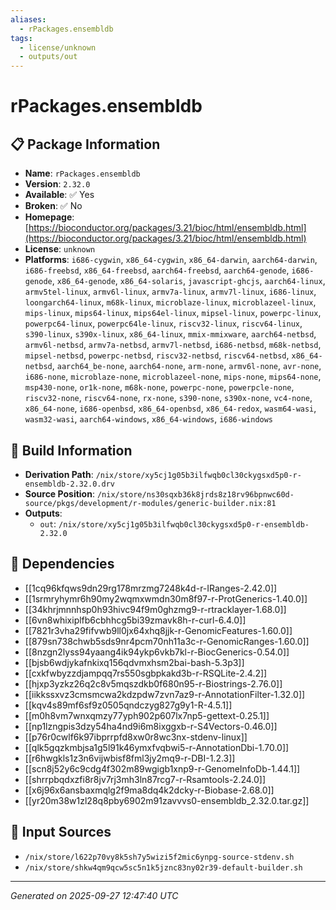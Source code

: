 ```yaml
---
aliases:
  - rPackages.ensembldb
tags:
  - license/unknown
  - outputs/out
---
```


# rPackages.ensembldb

## 📋 Package Information

- **Name**: `rPackages.ensembldb`
- **Version**: `2.32.0`
- **Available**: ✅ Yes
- **Broken**: ✅ No
- **Homepage**: [https://bioconductor.org/packages/3.21/bioc/html/ensembldb.html](https://bioconductor.org/packages/3.21/bioc/html/ensembldb.html)
- **License**: `unknown`
- **Platforms**: `i686-cygwin`, `x86_64-cygwin`, `x86_64-darwin`, `aarch64-darwin`, `i686-freebsd`, `x86_64-freebsd`, `aarch64-freebsd`, `aarch64-genode`, `i686-genode`, `x86_64-genode`, `x86_64-solaris`, `javascript-ghcjs`, `aarch64-linux`, `armv5tel-linux`, `armv6l-linux`, `armv7a-linux`, `armv7l-linux`, `i686-linux`, `loongarch64-linux`, `m68k-linux`, `microblaze-linux`, `microblazeel-linux`, `mips-linux`, `mips64-linux`, `mips64el-linux`, `mipsel-linux`, `powerpc-linux`, `powerpc64-linux`, `powerpc64le-linux`, `riscv32-linux`, `riscv64-linux`, `s390-linux`, `s390x-linux`, `x86_64-linux`, `mmix-mmixware`, `aarch64-netbsd`, `armv6l-netbsd`, `armv7a-netbsd`, `armv7l-netbsd`, `i686-netbsd`, `m68k-netbsd`, `mipsel-netbsd`, `powerpc-netbsd`, `riscv32-netbsd`, `riscv64-netbsd`, `x86_64-netbsd`, `aarch64_be-none`, `aarch64-none`, `arm-none`, `armv6l-none`, `avr-none`, `i686-none`, `microblaze-none`, `microblazeel-none`, `mips-none`, `mips64-none`, `msp430-none`, `or1k-none`, `m68k-none`, `powerpc-none`, `powerpcle-none`, `riscv32-none`, `riscv64-none`, `rx-none`, `s390-none`, `s390x-none`, `vc4-none`, `x86_64-none`, `i686-openbsd`, `x86_64-openbsd`, `x86_64-redox`, `wasm64-wasi`, `wasm32-wasi`, `aarch64-windows`, `x86_64-windows`, `i686-windows`

## 🔧 Build Information

- **Derivation Path**: `/nix/store/xy5cj1g05b3ilfwqb0cl30ckygsxd5p0-r-ensembldb-2.32.0.drv`
- **Source Position**: `/nix/store/ns30sqxb36k8jrds8z18rv96bpnwc60d-source/pkgs/development/r-modules/generic-builder.nix:81`
- **Outputs**:
  - `out`:  `/nix/store/xy5cj1g05b3ilfwqb0cl30ckygsxd5p0-r-ensembldb-2.32.0`

## 🔗 Dependencies

- [[1cq96kfqws9dn29rg178mrzmg7248k4d-r-IRanges-2.42.0]]
- [[1srmryhymr6h90my2wqmxwmdn30m8f97-r-ProtGenerics-1.40.0]]
- [[34khrjmnnhsp0h93hivc94f9m0ghzmg9-r-rtracklayer-1.68.0]]
- [[6vn8whixiplfb6cbhhcg5bi39zmavk8h-r-curl-6.4.0]]
- [[7821r3vha29fifvwb9ll0jx64xhq8jjk-r-GenomicFeatures-1.60.0]]
- [[879sn738chwb5sds9nr4pcm70nh11a3c-r-GenomicRanges-1.60.0]]
- [[8nzgn2lyss94yaang4ik94ykp6vkb7kl-r-BiocGenerics-0.54.0]]
- [[bjsb6wdjykafnkixq156qdvmxhsm2bai-bash-5.3p3]]
- [[cxkfwbyzzdjampqq7rs550sgbpkakd3b-r-RSQLite-2.4.2]]
- [[hjxp3yzkz26q2c8v5mqszdkb0f680n95-r-Biostrings-2.76.0]]
- [[iikkssxvz3cmsmcwa2kdzpdw7zvn7az9-r-AnnotationFilter-1.32.0]]
- [[kqv4s89mf6sf9z0505qndczyg827g9y1-R-4.5.1]]
- [[m0h8vm7wnxqmzy77yph902p607lx7np5-gettext-0.25.1]]
- [[np1lzngpis3dzy54ha4nd9i6m8ixggxb-r-S4Vectors-0.46.0]]
- [[p76r0cwlf6k97ibprrpfd8xw0r8wc3nx-stdenv-linux]]
- [[qlk5gqzkmbjsa1g5l91k46ymxfvqbwi5-r-AnnotationDbi-1.70.0]]
- [[r6hwgkls1z3n6vijwbisf8fml3jy2mq9-r-DBI-1.2.3]]
- [[scn8j52y6c9cdg4f302m89wgigb1xnp9-r-GenomeInfoDb-1.44.1]]
- [[shrrpbqdxzfi8r8jv7rj3mh3ln87rcg7-r-Rsamtools-2.24.0]]
- [[x6j96x6ansbaxmqlg2f9ma8dq4k2dcky-r-Biobase-2.68.0]]
- [[yr20m38w1zl28q8pby6902m91zavvvs0-ensembldb_2.32.0.tar.gz]]

## 📁 Input Sources

- `/nix/store/l622p70vy8k5sh7y5wizi5f2mic6ynpg-source-stdenv.sh`
- `/nix/store/shkw4qm9qcw5sc5n1k5jznc83ny02r39-default-builder.sh`

---
*Generated on 2025-09-27 12:47:40 UTC*
